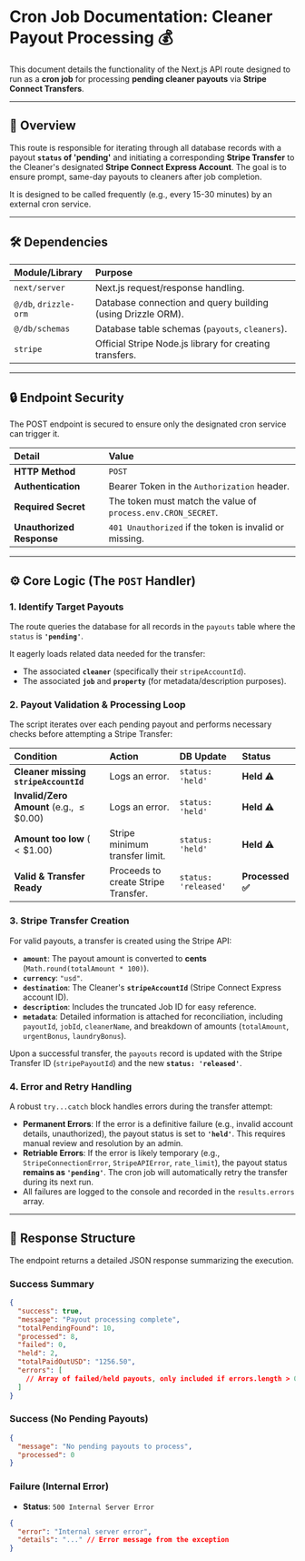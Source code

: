 # Cron Job Documentation: Cleaner Payout Processing 💰

This document details the functionality of the Next.js API route designed to run as a **cron job** for processing **pending cleaner payouts** via **Stripe Connect Transfers**.

-----

## 🚀 Overview

This route is responsible for iterating through all database records with a payout **`status` of 'pending'** and initiating a corresponding **Stripe Transfer** to the Cleaner's designated **Stripe Connect Express Account**. The goal is to ensure prompt, same-day payouts to cleaners after job completion.

It is designed to be called frequently (e.g., every 15-30 minutes) by an external cron service.

-----

## 🛠️ Dependencies

| Module/Library | Purpose |
| :--- | :--- |
| `next/server` | Next.js request/response handling. |
| `@/db`, `drizzle-orm` | Database connection and query building (using Drizzle ORM). |
| `@/db/schemas` | Database table schemas (`payouts`, `cleaners`). |
| `stripe` | Official Stripe Node.js library for creating transfers. |

-----

## 🔒 Endpoint Security

The POST endpoint is secured to ensure only the designated cron service can trigger it.

| Detail | Value |
| :--- | :--- |
| **HTTP Method** | `POST` |
| **Authentication** | Bearer Token in the `Authorization` header. |
| **Required Secret** | The token must match the value of `process.env.CRON_SECRET`. |
| **Unauthorized Response** | `401 Unauthorized` if the token is invalid or missing. |

-----

## ⚙️ Core Logic (The `POST` Handler)

### 1\. Identify Target Payouts

The route queries the database for all records in the `payouts` table where the `status` is **`'pending'`**.

It eagerly loads related data needed for the transfer:

  * The associated **`cleaner`** (specifically their `stripeAccountId`).
  * The associated **`job`** and **`property`** (for metadata/description purposes).

### 2\. Payout Validation & Processing Loop

The script iterates over each pending payout and performs necessary checks before attempting a Stripe Transfer:

| Condition | Action | DB Update | Status |
| :--- | :--- | :--- | :--- |
| **Cleaner missing `stripeAccountId`** | Logs an error. | `status: 'held'` | **Held ⚠️** |
| **Invalid/Zero Amount** (e.g., $\le \$0.00$) | Logs an error. | `status: 'held'` | **Held ⚠️** |
| **Amount too low** ($<\$1.00$) | Stripe minimum transfer limit. | `status: 'held'` | **Held ⚠️** |
| **Valid & Transfer Ready** | Proceeds to create Stripe Transfer. | `status: 'released'` | **Processed ✅** |

### 3\. Stripe Transfer Creation

For valid payouts, a transfer is created using the Stripe API:

  * **`amount`**: The payout amount is converted to **cents** (`Math.round(totalAmount * 100)`).
  * **`currency`**: `"usd"`.
  * **`destination`**: The Cleaner's **`stripeAccountId`** (Stripe Connect Express account ID).
  * **`description`**: Includes the truncated Job ID for easy reference.
  * **`metadata`**: Detailed information is attached for reconciliation, including `payoutId`, `jobId`, `cleanerName`, and breakdown of amounts (`totalAmount`, `urgentBonus`, `laundryBonus`).

Upon a successful transfer, the `payouts` record is updated with the Stripe Transfer ID (`stripePayoutId`) and the new **`status: 'released'`**.

### 4\. Error and Retry Handling

A robust `try...catch` block handles errors during the transfer attempt:

  * **Permanent Errors**: If the error is a definitive failure (e.g., invalid account details, unauthorized), the payout status is set to **`'held'`**. This requires manual review and resolution by an admin.
  * **Retriable Errors**: If the error is likely temporary (e.g., `StripeConnectionError`, `StripeAPIError`, `rate_limit`), the payout status **remains as `'pending'`**. The cron job will automatically retry the transfer during its next run.
  * All failures are logged to the console and recorded in the `results.errors` array.

-----

## 💬 Response Structure

The endpoint returns a detailed JSON response summarizing the execution.

### Success Summary

```json
{
  "success": true,
  "message": "Payout processing complete",
  "totalPendingFound": 10,
  "processed": 8,
  "failed": 0,
  "held": 2,
  "totalPaidOutUSD": "1256.50",
  "errors": [
    // Array of failed/held payouts, only included if errors.length > 0
  ]
}
```

### Success (No Pending Payouts)

```json
{
  "message": "No pending payouts to process",
  "processed": 0
}
```

### Failure (Internal Error)

  * **Status**: `500 Internal Server Error`

<!-- end list -->

```json
{
  "error": "Internal server error",
  "details": "..." // Error message from the exception
}
```